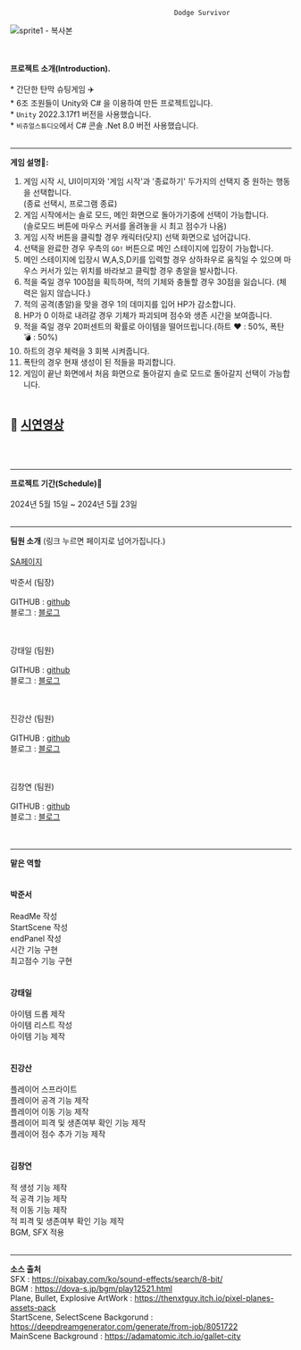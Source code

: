                                              Dodge Survivor
                                            

 
![sprite1 - 복사본](https://github.com/Chapter-3-Project-B6/Chapter-3-TeamProject/assets/167044387/aaf1175d-a232-442d-98c5-ae59dd04ed6a)




 
 
 </br></br> **프로젝트 소개(Introduction).**
 </br></br> * 간단한 탄막 슈팅게임 :airplane:
 </br> * 6조 조원들이 Unity와 C# 을 이용하여 만든 프로젝트입니다.
 </br> * `Unity` 2022.3.17f1 버전을 사용했습니다.
 </br> * `비쥬얼스튜디오`에서 C# 콘솔 .Net 8.0 버전 사용했습니다.</br></br>
* * *
**게임 설명📖:** </br>
1. 게임 시작 시, UI이미지와 '게임 시작'과 '종료하기' 두가지의 선택지 중 원하는 행동을 선택합니다. 
   </br> (종료 선택시, 프로그램 종료)
2. 게임 시작에서는 솔로 모드, 메인 화면으로 돌아가기중에 선택이 가능합니다.
   </br> (솔로모드 버튼에 마우스 커서를 올려놓을 시 최고 점수가 나옴)
3. 게임 시작 버튼을 클릭할 경우 캐릭터(닷지) 선택 화면으로 넘어갑니다.
4.  선택을 완료한 경우 우측의 `GO!` 버튼으로 메인 스테이지에 입장이 가능합니다.
5. 메인 스테이지에 입장시 W,A,S,D키를 입력할 경우 상하좌우로 움직일 수 있으며 마우스 커서가 있는 위치를 바라보고 클릭할 경우 총알을 발사합니다.
6. 적을 죽일 경우 100점을 획득하며, 적의 기체와 충돌할 경우 30점을 잃습니다. (체력은 잃지 않습니다.)
7. 적의 공격(총알)을 맞을 경우 1의 데미지를 입어 HP가 감소합니다.
8.  HP가 0 이하로 내려갈 경우 기체가 파괴되며 점수와 생존 시간을 보여줍니다.
9. 적을 죽일 경우 20퍼센트의 확률로 아이템을 떨어뜨립니다.(하트 :heart: : 50%, 폭탄 :bomb: : 50%)
10. 하트의 경우 체력을 3 회복 시켜줍니다.
11. 폭탄의 경우 현재 생성이 된 적들을 파괴합니다.
12. 게임이 끝난 화면에서 처음 화면으로 돌아갈지 솔로 모드로 돌아갈지 선택이 가능합니다.
</br></br>
## :movie_camera: [시연영상](https://www.youtube.com/watch?v=PDT2wNo7hkQ&t=225s) ##
 
</br></br>
* * *
**프로젝트 기간(Schedule)📅**
</br></br>2024년 5월 15일 ~ 2024년 5월 23일
</br></br>
* * *
**팀원 소개** (링크 누르면 페이지로 넘어가집니다.)
</br></br>[SA페이지](https://www.notion.so/teamsparta/63418be64c0c4845a27354452987b017)
</br></br>박준서 (팀장)</br>
</br>GITHUB : [github](https://github.com/maple-rain)
</br>블로그 : [블로그](https://maple-rain.tistory.com/)

</br></br>강태일 (팀원)</br>
</br>GITHUB : [github](https://github.com/ohdodog)
</br>블로그 : [블로그](https://velog.io/@ohdodog/posts)

</br></br>진강산 (팀원)</br>
</br>GITHUB : [github](https://github.com/MothorMoth)
</br>블로그 : [블로그](https://velog.io/@mothormoth/posts)

</br></br>김창연 (팀원)</br>
</br>GITHUB : [github](https://github.com/EnBalor)
</br>블로그 : [블로그](https://velog.io/@en_balor/posts)
</br></br></br>
* * *
__맡은 역할__
</br></br>
#### 박준서 #####
ReadMe 작성
</br>
StartScene 작성
</br>
endPanel 작성
</br>
시간 기능 구현
</br>
최고점수 기능 구현
</br></br>

#### 강태일 #####
아이템 드롭 제작
</br>
아이템 리스트 작성
</br>
아이템 기능 제작
</br></br>

#### 진강산 #####
플레이어 스프라이트
</br>
플레이어 공격 기능 제작
</br>
플레이어 이동 기능 제작
</br>
플레이어 피격 및 생존여부 확인 기능 제작
</br>
플레이어 점수 추가 기능 제작
</br></br>

#### 김창연 #####
적 생성 기능 제작
</br>
적 공격 기능 제작
</br>
적 이동 기능 제작
</br>
적 피격 및 생존여부 확인 기능 제작
</br>
BGM, SFX 적용
</br></br>
* * *
__소스 출처__
</br>
SFX : https://pixabay.com/ko/sound-effects/search/8-bit/
</br>
BGM : https://dova-s.jp/bgm/play12521.html
</br>
Plane, Bullet, Explosive ArtWork : https://thenxtguy.itch.io/pixel-planes-assets-pack
</br>
StartScene, SelectScene Backgorund : https://deepdreamgenerator.com/generate/from-job/8051722
</br>
MainScene Background : https://adamatomic.itch.io/gallet-city
